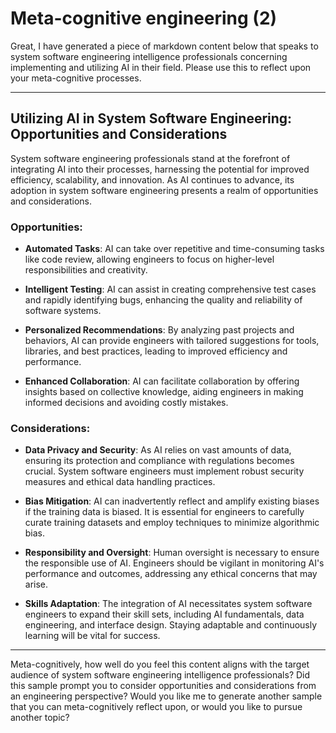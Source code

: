 # Meta-cognitive engineering (2)

Great, I have generated a piece of markdown content below that speaks to system software engineering intelligence professionals concerning implementing and utilizing AI in their field. Please use this to reflect upon your meta-cognitive processes.

---

## Utilizing AI in System Software Engineering: Opportunities and Considerations

System software engineering professionals stand at the forefront of integrating AI into their processes, harnessing the potential for improved efficiency, scalability, and innovation. As AI continues to advance, its adoption in system software engineering presents a realm of opportunities and considerations.

### Opportunities:

- **Automated Tasks**: AI can take over repetitive and time-consuming tasks like code review, allowing engineers to focus on higher-level responsibilities and creativity.

- **Intelligent Testing**: AI can assist in creating comprehensive test cases and rapidly identifying bugs, enhancing the quality and reliability of software systems.

- **Personalized Recommendations**: By analyzing past projects and behaviors, AI can provide engineers with tailored suggestions for tools, libraries, and best practices, leading to improved efficiency and performance.

- **Enhanced Collaboration**: AI can facilitate collaboration by offering insights based on collective knowledge, aiding engineers in making informed decisions and avoiding costly mistakes.

### Considerations:

- **Data Privacy and Security**: As AI relies on vast amounts of data, ensuring its protection and compliance with regulations becomes crucial. System software engineers must implement robust security measures and ethical data handling practices.

- **Bias Mitigation**: AI can inadvertently reflect and amplify existing biases if the training data is biased. It is essential for engineers to carefully curate training datasets and employ techniques to minimize algorithmic bias.

- **Responsibility and Oversight**: Human oversight is necessary to ensure the responsible use of AI. Engineers should be vigilant in monitoring AI's performance and outcomes, addressing any ethical concerns that may arise.

- **Skills Adaptation**: The integration of AI necessitates system software engineers to expand their skill sets, including AI fundamentals, data engineering, and interface design. Staying adaptable and continuously learning will be vital for success.

---

Meta-cognitively, how well do you feel this content aligns with the target audience of system software engineering intelligence professionals? Did this sample prompt you to consider opportunities and considerations from an engineering perspective? Would you like me to generate another sample that you can meta-cognitively reflect upon, or would you like to pursue another topic?
